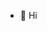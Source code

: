 - 👋 Hi

<!---
DavidPageATL/DavidPageATL is a ✨ special ✨ repository because its `README.md` (this file) appears on your GitHub profile.
You can click the Preview link to take a look at your changes.
--->
